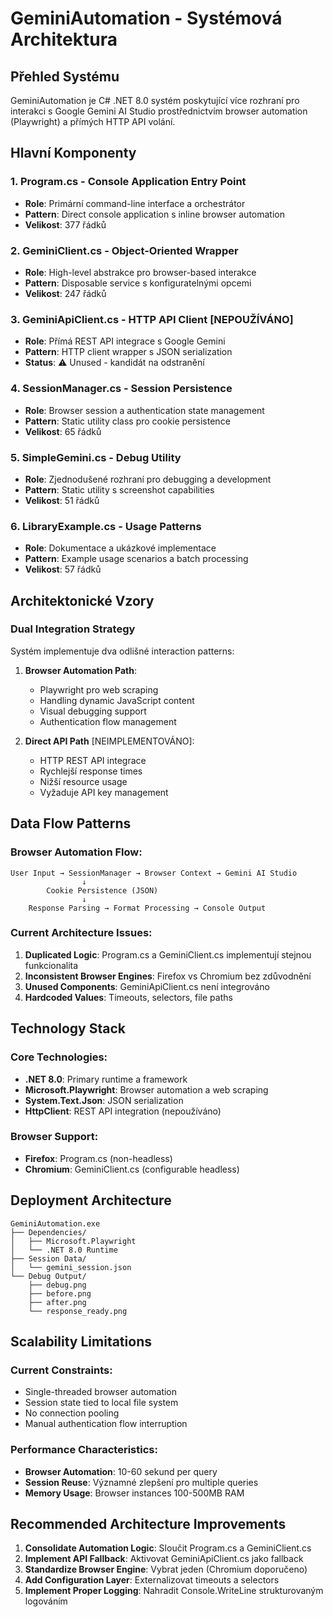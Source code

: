# GeminiAutomation - Systémová Architektura

## Přehled Systému

GeminiAutomation je C# .NET 8.0 systém poskytující více rozhraní pro interakci s Google Gemini AI Studio prostřednictvím browser automation (Playwright) a přímých HTTP API volání.

## Hlavní Komponenty

### 1. Program.cs - Console Application Entry Point
- **Role**: Primární command-line interface a orchestrátor
- **Pattern**: Direct console application s inline browser automation
- **Velikost**: 377 řádků

### 2. GeminiClient.cs - Object-Oriented Wrapper  
- **Role**: High-level abstrakce pro browser-based interakce
- **Pattern**: Disposable service s konfiguratelnými opcemi
- **Velikost**: 247 řádků

### 3. GeminiApiClient.cs - HTTP API Client [NEPOUŽÍVÁNO]
- **Role**: Přímá REST API integrace s Google Gemini
- **Pattern**: HTTP client wrapper s JSON serialization
- **Status**: ⚠️ Unused - kandidát na odstranění

### 4. SessionManager.cs - Session Persistence
- **Role**: Browser session a authentication state management  
- **Pattern**: Static utility class pro cookie persistence
- **Velikost**: 65 řádků

### 5. SimpleGemini.cs - Debug Utility
- **Role**: Zjednodušené rozhraní pro debugging a development
- **Pattern**: Static utility s screenshot capabilities
- **Velikost**: 51 řádků

### 6. LibraryExample.cs - Usage Patterns
- **Role**: Dokumentace a ukázkové implementace
- **Pattern**: Example usage scenarios a batch processing
- **Velikost**: 57 řádků

## Architektonické Vzory

### Dual Integration Strategy
Systém implementuje dva odlišné interaction patterns:

1. **Browser Automation Path**:
   - Playwright pro web scraping
   - Handling dynamic JavaScript content
   - Visual debugging support
   - Authentication flow management

2. **Direct API Path** [NEIMPLEMENTOVÁNO]:
   - HTTP REST API integrace  
   - Rychlejší response times
   - Nižší resource usage
   - Vyžaduje API key management

## Data Flow Patterns

### Browser Automation Flow:
```
User Input → SessionManager → Browser Context → Gemini AI Studio
                ↓
        Cookie Persistence (JSON)
                ↓
    Response Parsing → Format Processing → Console Output
```

### Current Architecture Issues:
1. **Duplicated Logic**: Program.cs a GeminiClient.cs implementují stejnou funkcionalita
2. **Inconsistent Browser Engines**: Firefox vs Chromium bez zdůvodnění
3. **Unused Components**: GeminiApiClient.cs není integrováno
4. **Hardcoded Values**: Timeouts, selectors, file paths

## Technology Stack

### Core Technologies:
- **.NET 8.0**: Primary runtime a framework
- **Microsoft.Playwright**: Browser automation a web scraping  
- **System.Text.Json**: JSON serialization
- **HttpClient**: REST API integration (nepoužíváno)

### Browser Support:
- **Firefox**: Program.cs (non-headless)
- **Chromium**: GeminiClient.cs (configurable headless)

## Deployment Architecture

```
GeminiAutomation.exe
├── Dependencies/
│   ├── Microsoft.Playwright  
│   └── .NET 8.0 Runtime
├── Session Data/
│   └── gemini_session.json
└── Debug Output/
    ├── debug.png
    ├── before.png  
    ├── after.png
    └── response_ready.png
```

## Scalability Limitations

### Current Constraints:
- Single-threaded browser automation
- Session state tied to local file system
- No connection pooling
- Manual authentication flow interruption

### Performance Characteristics:
- **Browser Automation**: 10-60 sekund per query
- **Session Reuse**: Významné zlepšení pro multiple queries
- **Memory Usage**: Browser instances 100-500MB RAM

## Recommended Architecture Improvements

1. **Consolidate Automation Logic**: Sloučit Program.cs a GeminiClient.cs
2. **Implement API Fallback**: Aktivovat GeminiApiClient.cs jako fallback
3. **Standardize Browser Engine**: Vybrat jeden (Chromium doporučeno)
4. **Add Configuration Layer**: Externalizovat timeouts a selectors
5. **Implement Proper Logging**: Nahradit Console.WriteLine strukturovaným logováním